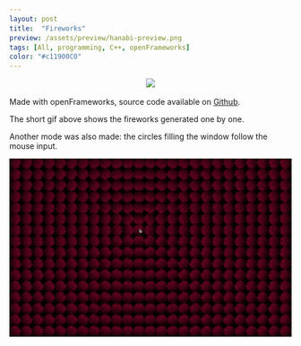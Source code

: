 ```yaml
---
layout: post
title:  "Fireworks"
preview: /assets/preview/hanabi-preview.png
tags: [All, programming, C++, openFrameworks]
color: "#c11900C0"
---
```



<p align="center">
  <img src="/assets/of_hanabi_reduced_4.gif"/>
</p>

Made with openFrameworks, source code available on [Github](https://github.com/aklevy/pattern_1).

The short gif above shows the fireworks generated one by one.

Another mode was also made: the circles filling the window follow the mouse input.

<p align="center">
  <img src="/assets/pattern_1_mouse_reduced_compressed.gif"/>
</p>

